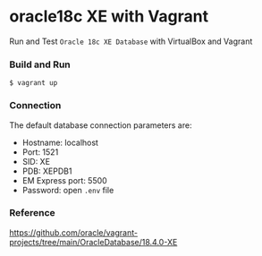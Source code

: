 # oracle18c XE with Vagrant

Run and Test `Oracle 18c XE Database` with VirtualBox and Vagrant

### Build and Run

```shell
$ vagrant up
```

### Connection
The default database connection parameters are:

- Hostname: localhost
- Port: 1521
- SID: XE
- PDB: XEPDB1
- EM Express port: 5500
- Password: open `.env` file

### Reference
https://github.com/oracle/vagrant-projects/tree/main/OracleDatabase/18.4.0-XE